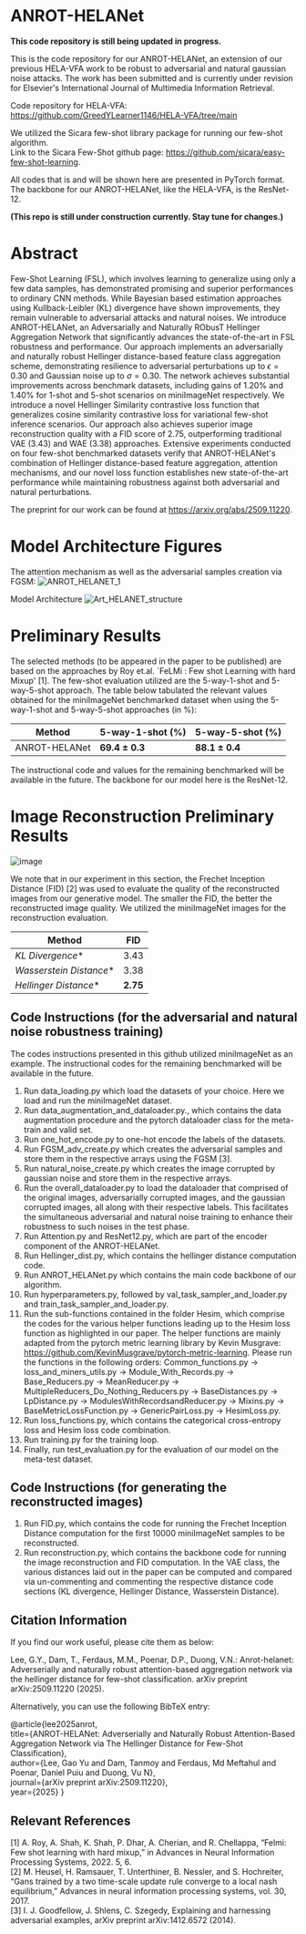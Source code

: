 # ANROT-HELANet

**This code repository is still being updated in progress.** 

This is the code repository for our ANROT-HELANet, an extension of our previous HELA-VFA work to be robust to adversarial and natural gaussian noise attacks. The work has been submitted and is currently under revision for Elsevier's International Journal of Multimedia Information Retrieval.

Code repository for HELA-VFA: https://github.com/GreedYLearner1146/HELA-VFA/tree/main 

We utilized the Sicara few-shot library package for running our few-shot algorithm. \
Link to the Sicara Few-Shot github page: https://github.com/sicara/easy-few-shot-learning.

All codes that is and will be shown here are presented in PyTorch format. The backbone for our ANROT-HELANet, like the HELA-VFA, is the ResNet-12.

**(This repo is still under construction currently. Stay tune for changes.)**

# Abstract 

Few-Shot Learning (FSL), which involves learning to generalize using only a few data samples, has demonstrated promising and superior performances to ordinary CNN methods. While Bayesian based estimation approaches using Kullback-Leibler (KL) divergence have shown improvements, they remain vulnerable to adversarial attacks and natural noises. We introduce ANROT-HELANet, an Adversarially and Naturally RObusT Hellinger Aggregation Network that significantly advances the state-of-the-art in FSL robustness and performance. Our approach implements an adversarially and naturally robust Hellinger distance-based feature class aggregation scheme, demonstrating resilience to adversarial perturbations up to $\epsilon=0.30$ and Gaussian noise up to $\sigma=0.30$. The network achieves substantial improvements across benchmark datasets, including gains of 1.20\% and 1.40\% for 1-shot and 5-shot scenarios on miniImageNet respectively. We introduce a novel Hellinger Similarity contrastive loss function that generalizes cosine similarity contrastive loss for variational few-shot inference scenarios. Our approach also achieves superior image reconstruction quality with a FID score of 2.75, outperforming traditional VAE (3.43) and WAE (3.38) approaches. Extensive experiments conducted on four few-shot benchmarked datasets verify that ANROT-HELANet's combination of Hellinger distance-based feature aggregation, attention mechanisms, and our novel loss function establishes new state-of-the-art performance while maintaining robustness against both adversarial and natural perturbations. 

The preprint for our work can be found at https://arxiv.org/abs/2509.11220. 

# Model Architecture Figures

The attention mechanism as well as the adversarial samples creation via FGSM:
![ANROT_HELANET_1](https://github.com/user-attachments/assets/29bc3746-1741-4942-88fc-638ea2bebe8d)

Model Architecture
![Art_HELANET_structure](https://github.com/user-attachments/assets/476ba317-1f74-4308-ae43-bf17e28d1692)

# Preliminary Results

The selected methods (to be appeared in the paper to be published) are based on the approaches by Roy et.al. `FeLMi : Few shot Learning with hard Mixup' [1]. The few-shot evaluation utilized are the 5-way-1-shot and 5-way-5-shot approach. The table below tabulated the relevant values obtained for the miniImageNet benchmarked dataset when using the 5-way-1-shot and 5-way-5-shot approaches (in %):

| Method | 5-way-1-shot (%) | 5-way-5-shot (%) |
| ------ | ------| ------| 
|ANROT-HELANet| **69.4 $\pm$ 0.3** | **88.1 $\pm$ 0.4** |

The instructional code and values for the remaining benchmarked will be available in the future. The backbone for our model here is the ResNet-12.

# Image Reconstruction Preliminary Results

![image](https://github.com/user-attachments/assets/aebcc368-3695-41a0-8fc7-87619611fc50)

We note that in our experiment in this section, the Frechet Inception Distance (FID) [2] was used to evaluate the quality of the reconstructed images from our generative model. The smaller the FID, the better the reconstructed image quality. We utilized the miniImageNet images for the reconstruction evaluation.

| Method | FID |
| ------ | ------|
|*KL Divergence**| 3.43 |
|*Wasserstein Distance**|3.38 |
|*Hellinger Distance**| **2.75** |


## Code Instructions (for the adversarial and natural noise robustness training) ##
The codes instructions presented in this github utilized miniImageNet as an example. The instructional codes for the remaining benchmarked will be available in the future.

1) Run data_loading.py which load the datasets of your choice. Here we load and run the miniImageNet dataset.
2) Run data_augmentation_and_dataloader.py., which contains the data augmentation procedure and the pytorch dataloader class for the meta-train and valid set.
3) Run one_hot_encode.py to one-hot encode the labels of the datasets.
4) Run FGSM_adv_create.py which creates the adversarial samples and store them in the respective arrays using the FGSM [3].
5) Run natural_noise_create.py which creates the image corrupted by gaussian noise and store them in the respective arrays.
6) Run the overall_dataloader.py to load the dataloader that comprised of the original images, adversarially corrupted images, and the gaussian corrupted images, all along with their respective labels. This facilitates the simultaneous adversarial and natural noise training to enhance their robustness to such noises in the test phase.
7) Run Attention.py and ResNet12.py, which are part of the encoder component of the ANROT-HELANet.
8) Run Hellinger_dist.py, which contains the hellinger distance computation code.
9) Run ANROT_HELANet.py which contains the main code backbone of our algorithm.
10) Run hyperparameters.py, followed by val_task_sampler_and_loader.py and train_task_sampler_and_loader.py.
11) Run the sub-functions contained in the folder Hesim, which comprise the codes for the various helper functions leading up to the Hesim loss function as highlighted in our paper. The helper functions are mainly adapted from the pytorch metric learning library by Kevin Musgrave: https://github.com/KevinMusgrave/pytorch-metric-learning. Please run the functions in the following orders: Common_functions.py -> loss_and_miners_utils.py -> Module_With_Records.py -> Base_Reducers.py -> MeanReducer.py -> MultipleReducers_Do_Nothing_Reducers.py -> BaseDistances.py -> LpDistance.py -> ModulesWithRecordsandReducer.py -> Mixins.py -> BaseMetricLossFunction.py -> GenericPairLoss.py -> HesimLoss.py.
12) Run loss_functions.py, which contains the categorical cross-entropy loss and Hesim loss code combination.
13) Run training.py for the training loop.
14) Finally, run test_evaluation.py for the evaluation of our model on the meta-test dataset.

## Code Instructions (for generating the reconstructed images) ##

1) Run FID.py, which contains the code for running the Frechet Inception Distance computation for the first 10000 miniImageNet samples to be reconstructed.
2) Run reconstruction.py, which contains the backbone code for running the image reconstruction and FID computation. In the VAE class, the various distances laid out in the paper can be computed and compared via un-commenting and commenting the respective distance code sections (KL divergence, Hellinger Distance, Wasserstein Distance).

## Citation Information ##

If you find our work useful, please cite them as below: 

Lee, G.Y., Dam, T., Ferdaus, M.M., Poenar, D.P., Duong, V.N.: Anrot-helanet: Adverserially and naturally robust attention-based aggregation network via the hellinger distance for few-shot classification. arXiv preprint arXiv:2509.11220 (2025).

Alternatively, you can use the following BibTeX entry:

@article{lee2025anrot, \
  title={ANROT-HELANet: Adverserially and Naturally Robust Attention-Based Aggregation Network via The Hellinger Distance for Few-Shot Classification}, \
  author={Lee, Gao Yu and Dam, Tanmoy and Ferdaus, Md Meftahul and Poenar, Daniel Puiu and Duong, Vu N}, \
  journal={arXiv preprint arXiv:2509.11220}, \
  year={2025}
}


## Relevant References ##

[1] A. Roy, A. Shah, K. Shah, P. Dhar, A. Cherian, and R. Chellappa, “Felmi: Few shot learning with hard mixup,” in Advances in Neural Information Processing Systems, 2022. 5, 6. \
[2]  M. Heusel, H. Ramsauer, T. Unterthiner, B. Nessler, and S. Hochreiter, “Gans trained by a two time-scale update rule converge to a local nash equilibrium,” Advances in neural information processing systems, vol. 30, 2017. \
[3] I. J. Goodfellow, J. Shlens, C. Szegedy, Explaining and harnessing adversarial examples, arXiv preprint arXiv:1412.6572 (2014).
